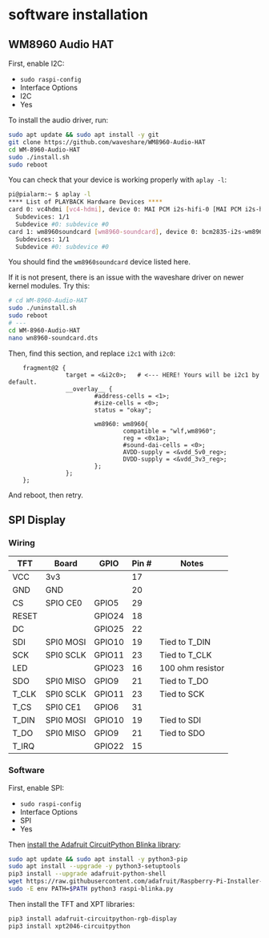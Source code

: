 # software installation

## WM8960 Audio HAT
First, enable I2C:
* `sudo raspi-config`
* Interface Options
* I2C
* Yes

To install the audio driver, run:
```sh
sudo apt update && sudo apt install -y git
git clone https://github.com/waveshare/WM8960-Audio-HAT
cd WM-8960-Audio-HAT
sudo ./install.sh
sudo reboot
```

You can check that your device is working properly with `aplay -l`:
```sh
pi@pialarm:~ $ aplay -l
**** List of PLAYBACK Hardware Devices ****
card 0: vc4hdmi [vc4-hdmi], device 0: MAI PCM i2s-hifi-0 [MAI PCM i2s-hifi-0]
  Subdevices: 1/1
  Subdevice #0: subdevice #0
card 1: wm8960soundcard [wm8960-soundcard], device 0: bcm2835-i2s-wm8960-hifi wm8960-hifi-0 [bcm2835-i2s-wm8960-hifi wm8960-hifi-0]
  Subdevices: 1/1
  Subdevice #0: subdevice #0
```

You should find the `wm8960soundcard` device listed here.

If it is not present, there is an issue with the waveshare driver on newer kernel modules. Try this:
```sh
# cd WM-8960-Audio-HAT
sudo ./uninstall.sh
sudo reboot
# ---
cd WM-8960-Audio-HAT
nano wn8960-soundcard.dts
```
Then, find this section, and replace `i2c1` with `i2c0`:
```
    fragment@2 {
                target = <&i2c0>;   # <--- HERE! Yours will be i2c1 by default.
                __overlay__ {
                        #address-cells = <1>;
                        #size-cells = <0>;
                        status = "okay";

                        wm8960: wm8960{
                                compatible = "wlf,wm8960";
                                reg = <0x1a>;
                                #sound-dai-cells = <0>;
                                AVDD-supply = <&vdd_5v0_reg>;
                                DVDD-supply = <&vdd_3v3_reg>;
                        };
                };
    };
```
And reboot, then retry.

## SPI Display

### Wiring

| TFT   | Board     | GPIO   | Pin # | Notes            |
| ----- | --------- | ------ | ----- | ---------------- |
| VCC   | 3v3       |        | 17    |                  |
| GND   | GND       |        | 20    |                  |
| CS    | SPIO CE0  | GPIO5  | 29    |                  |
| RESET |           | GPIO24 | 18    |                  |
| DC    |           | GPIO25 | 22    |                  |
| SDI   | SPI0 MOSI | GPIO10 | 19    | Tied to T_DIN    |
| SCK   | SPI0 SCLK | GPIO11 | 23    | Tied to T_CLK    |
| LED   |           | GPIO23 | 16    | 100 ohm resistor |
| SDO   | SPI0 MISO | GPIO9  | 21    | Tied to T_DO     |
| T_CLK | SPI0 SCLK | GPIO11 | 23    | Tied to SCK      |
| T_CS  | SPI0 CE1  | GPIO6  | 31    |                  |
| T_DIN | SPI0 MOSI | GPIO10 | 19    | Tied to SDI      |
| T_DO  | SPI0 MISO | GPIO9  | 21    | Tied to SDO      |
| T_IRQ |           | GPIO22 | 15    |                  |

### Software
First, enable SPI:
* `sudo raspi-config`
* Interface Options
* SPI
* Yes

Then [install the Adafruit CircuitPython Blinka library](https://learn.adafruit.com/circuitpython-on-raspberrypi-linux/installing-circuitpython-on-raspberry-pi):
```sh
sudo apt update && sudo apt install -y python3-pip
sudo apt install --upgrade -y python3-setuptools
pip3 install --upgrade adafruit-python-shell
wget https://raw.githubusercontent.com/adafruit/Raspberry-Pi-Installer-Scripts/master/raspi-blinka.py
sudo -E env PATH=$PATH python3 raspi-blinka.py
```

Then install the TFT and XPT libraries:
```sh
pip3 install adafruit-circuitpython-rgb-display
pip3 install xpt2046-circuitpython
```
